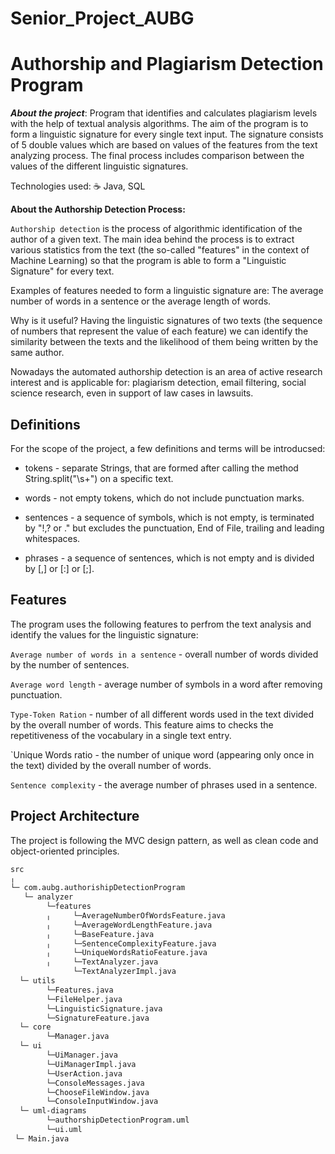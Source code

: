 # Senior_Project_AUBG
# Authorship and Plagiarism Detection Program

**_About the project_**: 
Program that identifies and calculates plagiarism levels with the help of textual analysis algorithms. The aim of the program is to form a linguistic signature for every single text input. The signature consists of 5 double values which are based on values of the features from the text analyzing process. The final process includes comparison between the values of the different linguistic signatures. 

Technologies used:
☕ Java, SQL

**About the Authorship Detection Process:**

`Authorship detection` is the process of algorithmic identification of the author of a given text. The main idea behind the process is to extract various statistics from the text (the so-called "features" in the context of Machine Learning) so that the program is able to form a "Linguistic Signature" for every text.

Examples of features needed to form a linguistic signature are: The average number of words in a sentence or the average length of words. 

Why is it useful? 
Having the linguistic signatures of two texts (the sequence of numbers that represent the value of each feature) we can identify the similarity between the texts and the likelihood of them being written by the same author.

Nowadays the automated authorship detection is an area of active research interest and is applicable for: plagiarism detection, email filtering,  social science research, even in support of law cases in lawsuits.  


## **Definitions**

For the scope of the project, a few definitions and terms will be introducsed:

- tokens - separate Strings, that are formed after calling the method String.split("\s+") on a specific text.
    
- words  - not empty tokens, which do not include punctuation marks.

- sentences - a sequence of symbols, which is not empty, is terminated by "!,? or ." but excludes the punctuation, End of File, trailing and leading whitespaces.  
    
- phrases - a sequence of sentences, which is not empty and is divided by [,] or [:] or [;].

   
## **Features**

The program uses the following features to perfrom the text analysis and identify the values for the linguistic signature:

`Average number of words in a sentence` - overall number of words divided by the number of sentences.

`Average word length` - average number of symbols in a word after removing punctuation. 

`Type-Token Ration` - number of all different words used in the text divided by the overall number of words. This feature aims to checks the repetitiveness of the vocabulary in a single text entry.

`Unique Words ratio - the number of unique word (appearing only once in the text) divided by the overall number of words.  

`Sentence complexity` - the average number of phrases used in a sentence.



## **Project Architecture**
The project is following the MVC design pattern, as well as clean code and object-oriented principles.  
```bash
src
╷
└─ com.aubg.authorishipDetectionProgram
   └─ analyzer
        └─features
        ╷     └─AverageNumberOfWordsFeature.java
        ╷     └─AverageWordLengthFeature.java
        ╷     └─BaseFeature.java
        ╷     └─SentenceComplexityFeature.java
        ╷     └─UniqueWordsRatioFeature.java
        ╷     └─TextAnalyzer.java
              └─TextAnalyzerImpl.java
  └─ utils
        └─Features.java
        └─FileHelper.java
        └─LinguisticSignature.java
        └─SignatureFeature.java
  └─ core
        └─Manager.java
  └─ ui
        └─UiManager.java
        └─UiManagerImpl.java
        └─UserAction.java
        └─ConsoleMessages.java
        └─ChooseFileWindow.java
        └─ConsoleInputWindow.java
  └─ uml-diagrams
        └─authorshipDetectionProgram.uml
        └─ui.uml
 └─ Main.java
       
        
```

